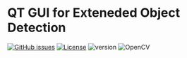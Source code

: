 # QT GUI for Exteneded Object Detection
[![GitHub issues](https://img.shields.io/github/issues/Extended-Object-Detection-ROS/qt_gui_eod.svg)](https://github.com/Extended-Object-Detection-ROS/qt_gui_eod/issues) [![License](https://img.shields.io/badge/License-BSD%203--Clause-blue.svg)](https://opensource.org/licenses/BSD-3-Clause) ![version](https://img.shields.io/badge/version-1.0.0-blue) ![OpenCV](https://img.shields.io/badge/version-4.2.0-blue)
